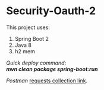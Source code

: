 # Security-Oauth-2
This project uses:
1. Spring Boot 2
2. Java 8
3. h2 mem 

*Quick deploy command*: \
***mvn clean package spring-boot:run***

*Postman* [requests collection link](https://www.getpostman.com/collections/e1d9d2e2551a6d4b2494).